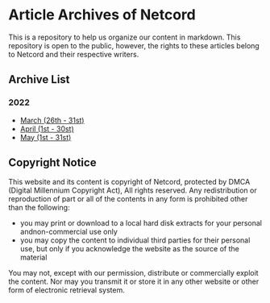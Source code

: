 # Article Archives of Netcord
This is a repository to help us organize our content in markdown. This repository is open to the public, however, the rights to these articles belong to Netcord and their respective writers. 

## Archive List
### 2022
- [March (26th - 31st)](https://github.com/NetcordHQ/ArticleArchives/tree/main/2022/March)
- [April (1st - 30st)](https://github.com/NetcordHQ/ArticleArchives/tree/main/2022/April)
- [May (1st - 31st)](https://github.com/NetcordHQ/ArticleArchives/tree/main/2022/May)

## Copyright Notice
This website and its content is copyright of Netcord, protected by DMCA (Digital Millennium Copyright Act), All rights reserved. Any redistribution or reproduction of part or all of the contents in any form is prohibited other than the following:
- you may print or download to a local hard disk extracts for your personal andnon-commercial use only
- you may copy the content to individual third parties for their personal use, but only if you acknowledge the website as the source of the material

You may not, except with our permission, distribute or commercially exploit the content. Nor may you transmit it or store it in any other website or other form of electronic retrieval system. 
